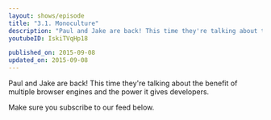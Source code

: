 ```yaml
---
layout: shows/episode
title: "3.1. Monoculture"
description: "Paul and Jake are back! This time they're talking about the benefit of multiple browser engines and the power it gives developers."
youtubeID: IskiTVqHp18

published_on: 2015-09-08
updated_on: 2015-09-08
---
```


Paul and Jake are back! This time they're talking about the benefit of multiple browser engines and the power it gives developers.

Make sure you subscribe to our feed below.
